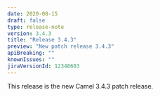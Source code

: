 ```yaml
---
date: 2020-08-15
draft: false 
type: release-note
version: 3.4.3
title: "Release 3.4.3"
preview: "New patch release 3.4.3"
apiBreaking: ""
knownIssues: ""
jiraVersionId: 12348603
---
```


This release is the new Camel 3.4.3 patch release.
